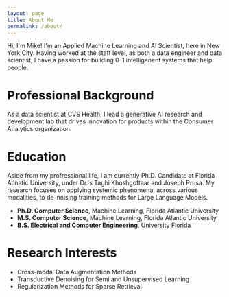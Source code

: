 ```yaml
---
layout: page
title: About Me
permalink: /about/
---
```

Hi, I'm Mike! I'm an Applied Machine Learning and AI Scientist, here in New York City. Having worked at the staff level, as both a data engineer and data scientist, I have a passion for building 0-1 intelligenent systems that help people. 

# Professional Background
As a data scientist at CVS Health, I lead a generative AI research and development lab that drives innovation for products within the Consumer Analytics organization.

# Education
Aside from my profressional life, I am currently Ph.D. Candidate at Florida Atlnatic University, under Dr.'s Taghi Khoshgoftaar and Joseph Prusa. My research focuses on applying systemic phenomena, across various modalities, to de-noising training methods for Large Language Models.

- **Ph.D. Computer Science**, Machine Learning, Florida Atlantic University 
- **M.S. Computer Science**, Machine Learning,  Florida Atlantic University
- **B.S. Electrical and Computer Engineering**, University Florida 

# Research Interests
- Cross-modal Data Augmentation Methods 
- Transductive Denoising for Semi and Unsupervised Learning
- Regularization Methods for Sparse Retrieval


